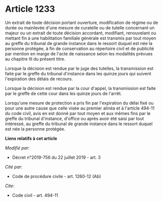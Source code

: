 # Article 1233

Un extrait de toute décision portant ouverture, modification de régime ou de durée ou mainlevée d'une mesure de curatelle ou
de tutelle concernant un majeur ou un extrait de toute décision accordant, modifiant, renouvelant ou mettant fin à une
habilitation familiale générale est transmis par tout moyen au greffe du tribunal de grande instance dans le ressort duquel
est née la personne protégée, à fin de conservation au répertoire civil et de publicité par mention en marge de l'acte de
naissance selon les modalités prévues au chapitre III du présent titre. 

Lorsque la décision est rendue par le juge des tutelles, la transmission est faite par le greffe du tribunal d'instance dans
les quinze jours qui suivent l'expiration des délais de recours. 

Lorsque la décision est rendue par la cour d'appel, la transmission est faite par le greffe de cette cour dans les quinze
jours de l'arrêt. 

Lorsqu'une mesure de protection a pris fin par l'expiration du délai fixé ou pour une autre cause que celle visée au premier
alinéa et à l'article 494-11 du code civil, avis en est donné par tout moyen et aux mêmes fins par le greffe du tribunal
d'instance, d'office ou après avoir été saisi par tout intéressé, au greffe du tribunal de grande instance dans le ressort
duquel est née la personne protégée.

**Liens relatifs à cet article**

_Modifié par_:

  - Décret n°2019-756 du 22 juillet 2019 - art. 3

_Cité par_:

  - Code de procédure civile - art. 1260-12 (Ab)

_Cite_:

  - Code civil - art. 494-11
